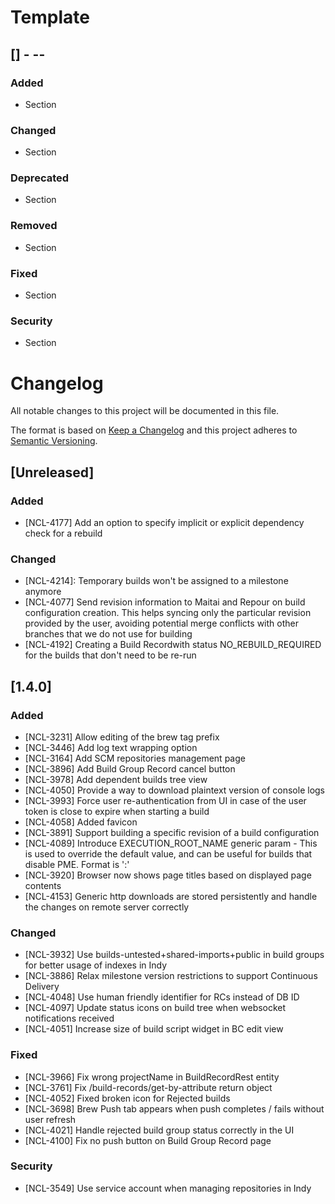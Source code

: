 # Template

## [<version>] - <yyyy>-<mm>-<dd>
### Added
- Section

### Changed
- Section

### Deprecated
- Section

### Removed
- Section

### Fixed
- Section

### Security
- Section


# Changelog
All notable changes to this project will be documented in this file.

The format is based on [Keep a Changelog](http://keepachangelog.com/en/1.0.0/)
and this project adheres to [Semantic Versioning](http://semver.org/spec/v2.0.0.html).


## [Unreleased]

### Added
- [NCL-4177] Add an option to specify implicit or explicit dependency check for a rebuild

### Changed
- [NCL-4214]: Temporary builds won't be assigned to a milestone anymore
- [NCL-4077] Send revision information to Maitai and Repour on build configuration creation. This helps syncing only the particular revision provided by the user, avoiding potential merge conflicts with other branches that we do not use for building
- [NCL-4192] Creating a Build Recordwith status NO_REBUILD_REQUIRED for the builds that don't need to be re-run

## [1.4.0]

### Added
- [NCL-3231] Allow editing of the brew tag prefix
- [NCL-3446] Add log text wrapping option
- [NCL-3164] Add SCM repositories management page
- [NCL-3896] Add Build Group Record cancel button
- [NCL-3978] Add dependent builds tree view
- [NCL-4050] Provide a way to download plaintext version of console logs
- [NCL-3993] Force user re-authentication from UI in case of the user token is close to expire when starting a build
- [NCL-4058] Added favicon
- [NCL-3891] Support building a specific revision of a build configuration
- [NCL-4089] Introduce EXECUTION_ROOT_NAME generic param - This is used to override the default value, and can be useful for builds that disable PME. Format is '<groupid>:<artifactid>'
- [NCL-3920] Browser now shows page titles based on displayed page contents
- [NCL-4153] Generic http downloads are stored persistently and handle the changes on remote server correctly

### Changed
- [NCL-3932] Use builds-untested+shared-imports+public in build groups for better usage of indexes in Indy
- [NCL-3886] Relax milestone version restrictions to support Continuous Delivery
- [NCL-4048] Use human friendly identifier for RCs instead of DB ID
- [NCL-4097] Update status icons on build tree when websocket notifications received
- [NCL-4051] Increase size of build script widget in BC edit view

### Fixed
- [NCL-3966] Fix wrong projectName in BuildRecordRest entity
- [NCL-3761] Fix /build-records/get-by-attribute return object
- [NCL-4052] Fixed broken icon for Rejected builds
- [NCL-3698] Brew Push tab appears when push completes / fails without user refresh
- [NCL-4021] Handle rejected build group status correctly in the UI
- [NCL-4100] Fix no push button on Build Group Record page
    
### Security
- [NCL-3549] Use service account when managing repositories in Indy
